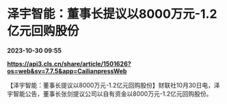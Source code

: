 # 泽宇智能：董事长提议以8000万元-1.2亿元回购股份

**2023-10-30 09:55**

**https://api3.cls.cn/share/article/1501626?os=web&sv=7.7.5&app=CailianpressWeb**

【泽宇智能：董事长提议以8000万元-1.2亿元回购股份】财联社10月30日电，泽宇智能公告，董事长张剑提议公司以自有资金以8000万元-1.2亿元回购股份。